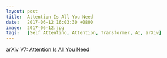 ```yaml
---
layout: post
title:  Attention Is All You Need
date:   2017-06-12 16:03:30 +0800
image:  2017-06-12.jpg
tags:   [Self Attentino, Attention, Transformer, AI, arXiv]
---
```


arXiv V7: [Attention Is All You Need](https://arxiv.org/pdf/1706.03762.pdf)